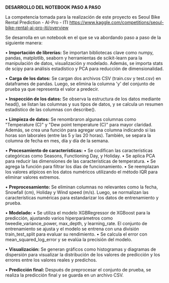 **DESARROLLO DEL NOTEBOOK PASO A PASO**

La competencia tomada para la realización de este proyecto es Seoul Bike Rental Prediction - AI-Pro - ITI https://www.kaggle.com/competitions/seoul-bike-rental-ai-pro-iti/overview

Se desarrolla en un notebook en el que se va abordando paso a paso de la siguiente manera:

• **Importación de librerías:** Se importan bibliotecas clave como numpy, pandas, matplotlib, seaborn y herramientas de scikit-learn para la manipulación de datos, visualización y modelado. Además, se importa stats de scipy para análisis estadístico y PCA para reducción de dimensionalidad.

• **Carga de los datos:** Se cargan dos archivos CSV (train.csv y test.csv) en dataframes de pandas. Luego, se elimina la columna 'y' del conjunto de prueba ya que representa el valor a predecir.

• **Inspección de los datos:** Se observa la estructura de los datos mediante head(), se listan las columnas y sus tipos de datos, y se calcula un resumen estadístico de las columnas con describe().

• **Limpieza de datos:** Se renombraron algunas columnas como "Temperature (C)" y "Dew point temperature (C)" para mayor claridad. Además, se crea una función para agregar una columna indicando si las horas son laborales (entre las 5 y las 20 horas). También, se separa la columna de fecha en mes, día y día de la semana.

• **Procesamiento de características:**
    • Se codifican las características categóricas como Seasons, Functioning Day, y Holiday.
    •	Se aplica PCA para reducir las dimensiones de las características de temperatura.
    •	Se agrega la función para filtrar los días de funcionamiento.
    •	Se reemplazan los valores atípicos en los datos numéricos utilizando el método IQR para eliminar valores extremos.
    
• **Preprocesamiento:** Se eliminan columnas no relevantes como la fecha, Snowfall (cm), Holiday y Wind speed (m/s). Luego, se normalizan las características numéricas para estandarizar los datos de entrenamiento y prueba.

• **Modelado:**
    •	Se utiliza el modelo XGBRegressor de XGBoost para la predicción, ajustando varios hiperparámetros como tweedie_variance_power, max_depth, y learning_rate. El conjunto de entrenamiento se ajusta y el modelo se entrena con una división train_test_split para evaluar su rendimiento.
    •	Se calcula el error con mean_squared_log_error y se evalúa la precisión del modelo.
    
• **Visualización:** Se generan gráficos como histogramas y diagramas de dispersión para visualizar la distribución de los valores de predicción y los errores entre los valores reales y predichos.

• **Predicción final:** Después de preprocesar el conjunto de prueba, se realiza la predicción final y se guarda en un archivo CSV.
